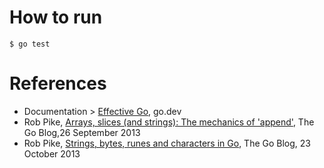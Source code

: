 # How to run

```
$ go test
```

# References

- Documentation > [Effective Go](https://go.dev/doc/effective_go), go.dev
- Rob Pike, [Arrays, slices (and strings): The mechanics of 'append'](https://go.dev/blog/slices), The Go Blog,26 September 2013 
- Rob Pike, [Strings, bytes, runes and characters in Go](https://go.dev/blog/strings), The Go Blog, 23 October 2013
